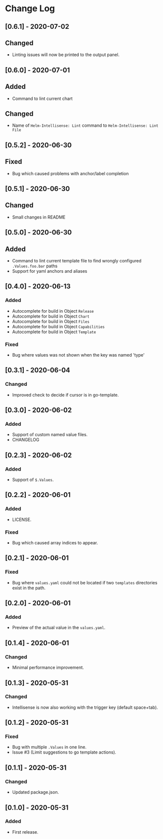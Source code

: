 # Change Log

## [0.6.1] - 2020-07-02
## Changed 
- Linting issues will now be printed to the output panel.

## [0.6.0] - 2020-07-01
## Added
- Command to lint current chart
## Changed
- Name of `Helm-Intellisense: Lint` command to `Helm-Intellisense: Lint File`

## [0.5.2] - 2020-06-30
## Fixed
- Bug which caused problems with anchor/label completion

## [0.5.1] - 2020-06-30
## Changed
- Small changes in README

## [0.5.0] - 2020-06-30
## Added
- Command to lint current template file to find wrongly configured `.Values.foo.bar` paths 
- Support for yaml anchors and aliases

## [0.4.0] - 2020-06-13
### Added
- Autocomplete for build in Object `Release`
- Autocomplete for build in Object `Chart` 
- Autocomplete for build in Object `Files` 
- Autocomplete for build in Object `Capabilities` 
- Autocomplete for build in Object `Template` 
### Fixed
- Bug where values was not shown when the key was named 'type'


## [0.3.1] - 2020-06-04
### Changed
- Improved check to decide if cursor is in go-template.

## [0.3.0] - 2020-06-02
### Added
- Support of custom named value files.
- CHANGELOG

## [0.2.3] - 2020-06-02
### Added
- Support of `$.Values`.

## [0.2.2] - 2020-06-01
### Added
- LICENSE.

### Fixed
- Bug which caused array indices to appear.

## [0.2.1] - 2020-06-01
### Fixed
- Bug where `values.yaml` could not be located if two `templates` directories exist in the path.

## [0.2.0] - 2020-06-01
### Added
- Preview of the actual value in the `values.yaml`.

## [0.1.4] - 2020-06-01
### Changed
- Minimal performance improvement.

## [0.1.3] - 2020-05-31
### Changed
- Intellisense is now also working with the trigger key (default space+tab).

## [0.1.2] - 2020-05-31
### Fixed
- Bug with multiple `.Values` in one line.
- Issue #3 (Limit suggestions to go template actions).

## [0.1.1] - 2020-05-31
### Changed
- Updated package.json.

## [0.1.0] - 2020-05-31
### Added
- First release.
